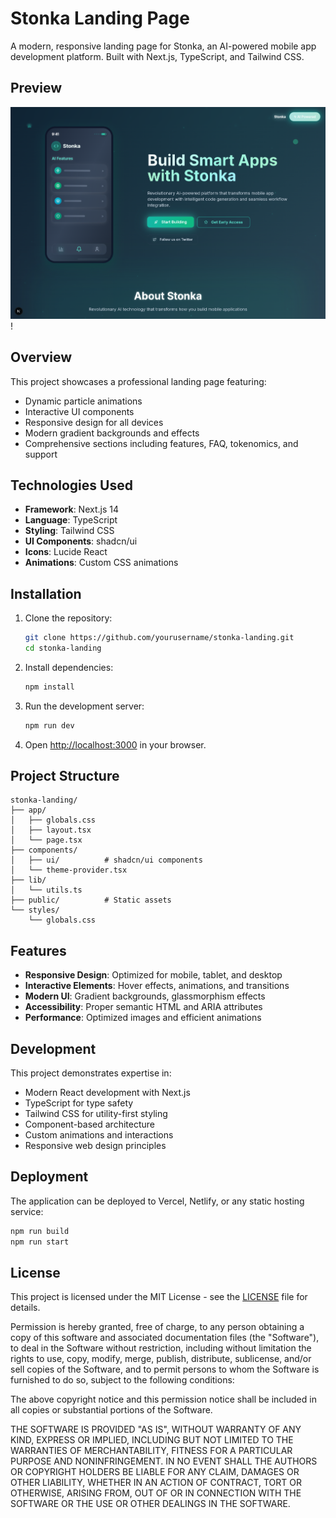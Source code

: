 # Stonka Landing Page

A modern, responsive landing page for Stonka, an AI-powered mobile app development platform. Built with Next.js, TypeScript, and Tailwind CSS.

## Preview 

![Preview](public/stonka.png)!

## Overview

This project showcases a professional landing page featuring:
- Dynamic particle animations
- Interactive UI components
- Responsive design for all devices
- Modern gradient backgrounds and effects
- Comprehensive sections including features, FAQ, tokenomics, and support

## Technologies Used

- **Framework**: Next.js 14
- **Language**: TypeScript
- **Styling**: Tailwind CSS
- **UI Components**: shadcn/ui
- **Icons**: Lucide React
- **Animations**: Custom CSS animations

## Installation

1. Clone the repository:
   ```bash
   git clone https://github.com/yourusername/stonka-landing.git
   cd stonka-landing
   ```

2. Install dependencies:
   ```bash
   npm install
   ```

3. Run the development server:
   ```bash
   npm run dev
   ```

4. Open [http://localhost:3000](http://localhost:3000) in your browser.

## Project Structure

```
stonka-landing/
├── app/
│   ├── globals.css
│   ├── layout.tsx
│   └── page.tsx
├── components/
│   ├── ui/          # shadcn/ui components
│   └── theme-provider.tsx
├── lib/
│   └── utils.ts
├── public/          # Static assets
└── styles/
    └── globals.css
```

## Features

- **Responsive Design**: Optimized for mobile, tablet, and desktop
- **Interactive Elements**: Hover effects, animations, and transitions
- **Modern UI**: Gradient backgrounds, glassmorphism effects
- **Accessibility**: Proper semantic HTML and ARIA attributes
- **Performance**: Optimized images and efficient animations

## Development

This project demonstrates expertise in:
- Modern React development with Next.js
- TypeScript for type safety
- Tailwind CSS for utility-first styling
- Component-based architecture
- Custom animations and interactions
- Responsive web design principles

## Deployment

The application can be deployed to Vercel, Netlify, or any static hosting service:

```bash
npm run build
npm run start
```

## License

This project is licensed under the MIT License - see the [LICENSE](LICENSE) file for details.

Permission is hereby granted, free of charge, to any person obtaining a copy
of this software and associated documentation files (the "Software"), to deal
in the Software without restriction, including without limitation the rights
to use, copy, modify, merge, publish, distribute, sublicense, and/or sell
copies of the Software, and to permit persons to whom the Software is
furnished to do so, subject to the following conditions:

The above copyright notice and this permission notice shall be included in all
copies or substantial portions of the Software.

THE SOFTWARE IS PROVIDED "AS IS", WITHOUT WARRANTY OF ANY KIND, EXPRESS OR
IMPLIED, INCLUDING BUT NOT LIMITED TO THE WARRANTIES OF MERCHANTABILITY,
FITNESS FOR A PARTICULAR PURPOSE AND NONINFRINGEMENT. IN NO EVENT SHALL THE
AUTHORS OR COPYRIGHT HOLDERS BE LIABLE FOR ANY CLAIM, DAMAGES OR OTHER
LIABILITY, WHETHER IN AN ACTION OF CONTRACT, TORT OR OTHERWISE, ARISING FROM,
OUT OF OR IN CONNECTION WITH THE SOFTWARE OR THE USE OR OTHER DEALINGS IN THE
SOFTWARE.